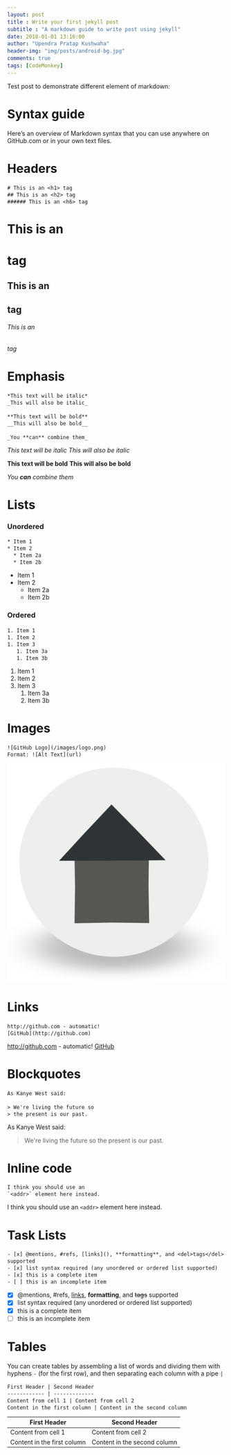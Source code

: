 ```yaml
---
layout: post
title : Write your first jekyll post
subtitle : "A markdown guide to write post using jekyll"
date: 2018-01-01 13:16:00
author: "Upendra Pratap Kushwaha"
header-img: "img/posts/android-bg.jpg"
comments: true
tags: [CodeMonkey]
---
```


Test post to demonstrate different element of markdown:

# Syntax guide
Here’s an overview of Markdown syntax that you can use anywhere on GitHub.com or in your own text files.
# Headers
```
# This is an <h1> tag
## This is an <h2> tag
###### This is an <h6> tag
```
# This is an <h1> tag
## This is an <h2> tag
###### This is an <h6> tag

# Emphasis
```
*This text will be italic*
_This will also be italic_

**This text will be bold**
__This will also be bold__

_You **can** combine them_
```
*This text will be italic*
_This will also be italic_

**This text will be bold**
__This will also be bold__

_You **can** combine them_
# Lists
### Unordered
```
* Item 1
* Item 2
  * Item 2a
  * Item 2b
```
* Item 1
* Item 2
  * Item 2a
  * Item 2b

### Ordered
```
1. Item 1
1. Item 2
1. Item 3
   1. Item 3a
   1. Item 3b
```
1. Item 1
1. Item 2
1. Item 3
   1. Item 3a
   1. Item 3b
# Images
```
![GitHub Logo](/images/logo.png)
Format: ![Alt Text](url)
```
![Home Button](/img/home-btn.png)

# Links
```
http://github.com - automatic!
[GitHub](http://github.com)
```
http://github.com - automatic!
[GitHub](http://github.com)

# Blockquotes
```
As Kanye West said:

> We're living the future so
> the present is our past.
```
As Kanye West said:

> We're living the future so
> the present is our past.

# Inline code
```
I think you should use an
`<addr>` element here instead.
```
I think you should use an
`<addr>` element here instead.


# Task Lists
```
- [x] @mentions, #refs, [links](), **formatting**, and <del>tags</del> supported
- [x] list syntax required (any unordered or ordered list supported)
- [x] this is a complete item
- [ ] this is an incomplete item
```
- [x] @mentions, #refs, [links](), **formatting**, and <del>tags</del> supported
- [x] list syntax required (any unordered or ordered list supported)
- [x] this is a complete item
- [ ] this is an incomplete item

# Tables
You can create tables by assembling a list of words and dividing them with
hyphens `-` (for the first row), and then separating each column with a pipe `|`
```
First Header | Second Header
------------ | -------------
Content from cell 1 | Content from cell 2
Content in the first column | Content in the second column
```

First Header | Second Header
------------ | -------------
Content from cell 1 | Content from cell 2
Content in the first column | Content in the second column
